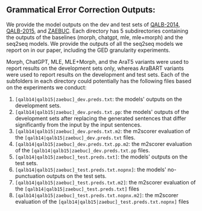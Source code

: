 ## Grammatical Error Correction Outputs:

We provide the model outputs on the dev and test sets of [QALB-2014](qalb14), [QALB-2015](qalb15), and [ZAEBUC](zaebuc). Each directory has 5 subdirectories containing the outputs of the baselines (morph, chatgpt, mle, mle+morph) and the seq2seq models. We provide the outputs of all the seq2seq models we report on in our paper, including the GED granularity experiments.


Morph, ChatGPT, MLE, MLE+Morph, and the AraT5 variants were used to report results on the development sets only, whereas AraBART variants were used to report results on the development and test sets. Each of the subfolders in each directory could potentially has the following files based on the experiments we conduct:

1. `[qalb14|qalb15|zaebuc]_dev.preds.txt`: the models' outputs  on the development sets.
2. `[qalb14|qalb15|zaebuc]_dev.preds.txt.pp`: the models' outputs  of the development sets after replacing the generated sentences that differ significantly from the input by the input sentences.
3. `[qalb14|qalb15|zaebuc]_dev.preds.txt.m2`: the m2scorer evaluation of the `[qalb14|qalb15|zaebuc]_dev.preds.txt` files.
4. `[qalb14|qalb15|zaebuc]_dev.preds.txt.pp.m2`: the m2scorer evaluation of the `[qalb14|qalb15|zaebuc]_dev.preds.txt.pp` files.
5. `[qalb14|qalb15|zaebuc]_test.preds.txt]`: the models' outputs on the test sets.
6. `[qalb14|qalb15|zaebuc]_test.preds.txt.nopnx]`: the models' no-punctuation outputs on the test sets.
7. `[qalb14|qalb15|zaebuc]_test.preds.txt.m2]`: the m2scorer evaluation of the `[qalb14|qalb15|zaebuc]_test.preds.txt]` files
8. `[qalb14|qalb15|zaebuc]_test.preds.txt.nopnx.m2]`: the m2scorer evaluation of the `[qalb14|qalb15|zaebuc]_test.preds.txt.nopnx]` files
